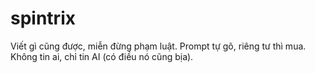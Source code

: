 # spintrix
Viết gì cũng được, miễn đừng phạm luật. Prompt tự gõ, riêng tư thì mua. Không tin ai, chỉ tin AI (có điều nó cũng bịa).
